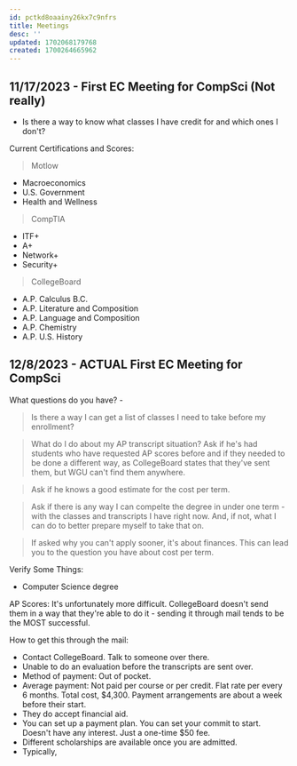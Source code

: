 ```yaml
---
id: pctkd8oaainy26kx7c9nfrs
title: Meetings
desc: ''
updated: 1702068179768
created: 1700264665962
---
```


## 11/17/2023 - First EC Meeting for CompSci (Not really)

- Is there a way to know what classes I have credit for and which ones I don't? 

Current Certifications and Scores: 
> Motlow 

- Macroeconomics
- U.S. Government
- Health and Wellness

> CompTIA

- ITF+
- A+ 
- Network+
- Security+

> CollegeBoard

- A.P. Calculus B.C.
- A.P. Literature and Composition
- A.P. Language and Composition
- A.P. Chemistry
- A.P. U.S. History

## 12/8/2023 - ACTUAL First EC Meeting for CompSci

What questions do you have? - 
> Is there a way I can get a list of classes I need to take before my enrollment? 

> What do I do about my AP transcript situation? Ask if he's had students who have requested AP scores before and if they needed to be done a different way, as CollegeBoard states that they've sent them, but WGU can't find them anywhere. 

> Ask if he knows a good estimate for the cost per term. 

> Ask if there is any way I can compelte the degree in under one term - with the classes and transcripts I have right now. And, if not, what I can do to better prepare myself to take that on.

> If asked why you can't apply sooner, it's about finances. This can lead you to the question you have about cost per term.

Verify Some Things:
- Computer Science degree

AP Scores: It's unfortunately more difficult. CollegeBoard doesn't send them in a way that they're able to do it - sending it through mail tends to be the MOST successful.

How to get this through the mail:
- Contact CollegeBoard. Talk to someone over there.
- Unable to do an evaluation before the transcripts are sent over.
- Method of payment: Out of pocket.
- Average payment: Not paid per course or per credit. Flat rate per every 6 months. Total cost, $4,300. Payment arrangements are about a week before their start.
- They do accept financial aid.
- You can set up a payment plan. You can set your commit to start. Doesn't have any interest. Just a one-time $50 fee.
- Different scholarships are available once you are admitted.
- Typically, 
